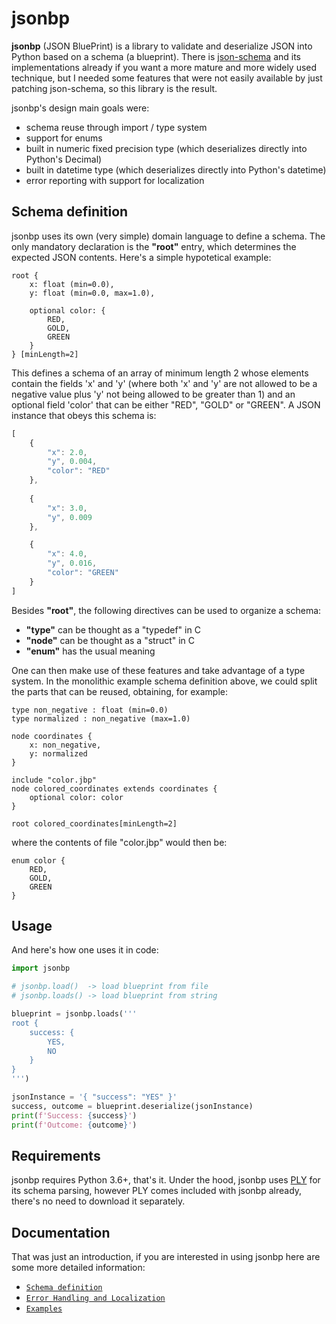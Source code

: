 
# jsonbp

**jsonbp** (JSON BluePrint) is a library to validate and deserialize JSON into Python based on a schema (a blueprint). There is [json-schema][json_schema] and its implementations already if you want a more mature and more widely used technique, but I needed some features that were not easily available by just patching json-schema, so this library is the result.

jsonbp's design main goals were:
- schema reuse through import / type system
- support for enums
- built in numeric fixed precision type (which deserializes directly into Python's Decimal)
- built in datetime type (which deserializes directly into Python's datetime)
- error reporting with support for localization

## Schema definition

jsonbp uses its own (very simple) domain language to define a schema.
The only mandatory declaration is the **"root"** entry, which determines the expected JSON contents.
Here's a simple hypotetical example:

```
root {
	x: float (min=0.0),
	y: float (min=0.0, max=1.0),

	optional color: {
		RED,
		GOLD,
		GREEN
	}
} [minLength=2]
```

This defines a schema of an array of minimum length 2 whose elements contain the fields 'x' and 'y' (where both 'x' and 'y' are not allowed to be a negative value plus 'y' not being allowed to be greater than 1) and an optional field 'color' that can be either "RED", "GOLD" or "GREEN". A JSON instance that obeys this schema is:

```js
[
	{
		"x": 2.0,
		"y", 0.004,
		"color": "RED"
	},
	
	{
		"x": 3.0,
		"y", 0.009
	},

	{
		"x": 4.0,
		"y", 0.016,
		"color": "GREEN"
	}
]
```

Besides **"root"**, the following directives can be used to organize a schema:
- **"type"** can be thought as a "typedef" in C
- **"node"** can be thought as a "struct" in C
- **"enum"** has the usual meaning

One can then make use of these features and take advantage of a type system. In the monolithic example schema definition above, we could split the parts that can be reused, obtaining, for example:

```
type non_negative : float (min=0.0)
type normalized : non_negative (max=1.0)

node coordinates {
	x: non_negative,
	y: normalized
}

include "color.jbp"
node colored_coordinates extends coordinates {
	optional color: color
}

root colored_coordinates[minLength=2]
```

where the contents of file "color.jbp" would then be:

```
enum color {
	RED,
	GOLD,
	GREEN
}
```

## Usage

And here's how one uses it in code:

```py
import jsonbp

# jsonbp.load()  -> load blueprint from file
# jsonbp.loads() -> load blueprint from string

blueprint = jsonbp.loads('''
root {
    success: {
        YES,
        NO
    }
}
''')

jsonInstance = '{ "success": "YES" }'
success, outcome = blueprint.deserialize(jsonInstance)
print(f'Success: {success}')
print(f'Outcome: {outcome}')
```

## Requirements

jsonbp requires Python 3.6+, that's it.
Under the hood, jsonbp uses [PLY][ply] for its schema parsing, however PLY comes included with jsonbp already, there's no need to download it separately.

## Documentation

That was just an introduction, if you are interested in using jsonbp here are some more detailed information:
- [`Schema definition`](docs/schema.md) 
- [`Error Handling and Localization`](docs/error.md) 
- [`Examples`](docs/examples.md)

[//]: References
   [json_schema]: <https://json-schema.org/>
   [ply]: <https://www.dabeaz.com/ply/>
   
